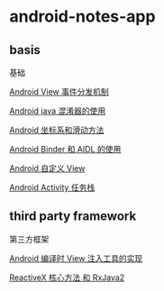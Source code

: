 # android-notes-app

## basis

基础

[Android View 事件分发机制](./android_view_touch_event.md)

[Android java 混淆器的使用](./android_java_proguard.md)

[Android 坐标系和滑动方法](./android_view_coordinate_and_scroll.md)

[Android Binder 和 AIDL 的使用](./android_binder_aidl.md)

[Android 自定义 View](./android_custom_view.md)

[Android Activity 任务栈](./android_activity_task_stack.md)

## third party framework

第三方框架

[Android 编译时 View 注入工具的实现](./android_view_injector.md)

[ReactiveX 核心方法 和 RxJava2](./reactivex_core_functions.md)